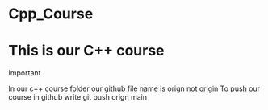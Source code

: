 # Cpp_Course

# This is our C++ course

Important

In our c++ course folder our github file name is orign not origin
To push our course in github write git push orign main
